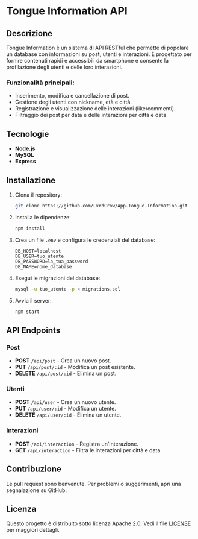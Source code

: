 # Tongue Information API

## Descrizione

Tongue Information è un sistema di API RESTful che permette di popolare un database con informazioni su post, utenti e interazioni. È progettato per fornire contenuti rapidi e accessibili da smartphone e consente la profilazione degli utenti e delle loro interazioni.

### Funzionalità principali:
- Inserimento, modifica e cancellazione di post.
- Gestione degli utenti con nickname, età e città.
- Registrazione e visualizzazione delle interazioni (like/commenti).
- Filtraggio dei post per data e delle interazioni per città e data.

## Tecnologie
- **Node.js**
- **MySQL**
- **Express**

## Installazione

1. Clona il repository:
   ```bash
   git clone https://github.com/LxrdCrow/App-Tongue-Information.git
   ```

2. Installa le dipendenze:
   ```bash
   npm install
   ```

3. Crea un file `.env` e configura le credenziali del database:
   ```env
   DB_HOST=localhost
   DB_USER=tuo_utente
   DB_PASSWORD=la_tua_password
   DB_NAME=nome_database
   ```

4. Esegui le migrazioni del database:
   ```bash
   mysql -u tuo_utente -p < migrations.sql
   ```

5. Avvia il server:
   ```bash
   npm start
   ```

## API Endpoints

### Post
- **POST** `/api/post` - Crea un nuovo post.
- **PUT** `/api/post/:id` - Modifica un post esistente.
- **DELETE** `/api/post/:id` - Elimina un post.

### Utenti
- **POST** `/api/user` - Crea un nuovo utente.
- **PUT** `/api/user/:id` - Modifica un utente.
- **DELETE** `/api/user/:id` - Elimina un utente.

### Interazioni
- **POST** `/api/interaction` - Registra un'interazione.
- **GET** `/api/interaction` - Filtra le interazioni per città e data.

## Contribuzione

Le pull request sono benvenute. Per problemi o suggerimenti, apri una segnalazione su GitHub.

## Licenza

Questo progetto è distribuito sotto licenza Apache 2.0. Vedi il file [LICENSE](LICENSE) per maggiori dettagli.
```

